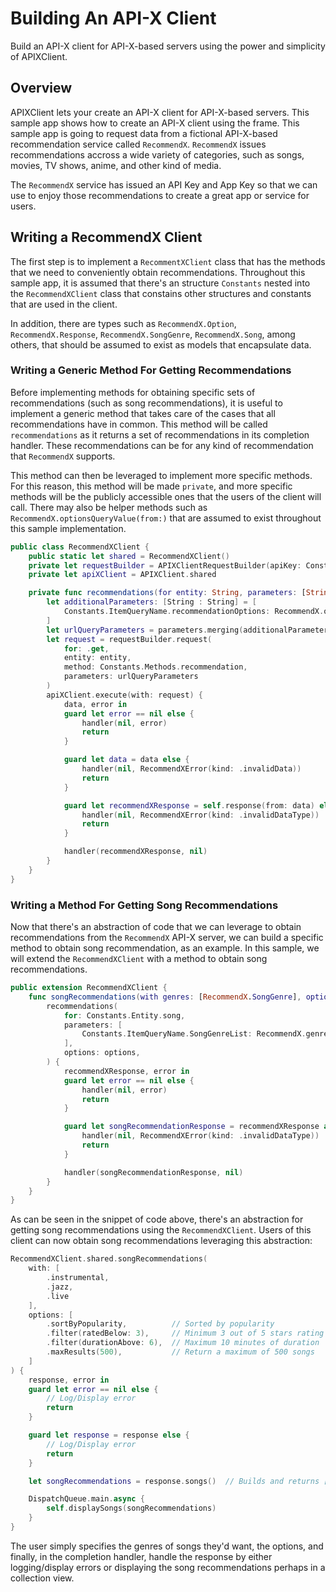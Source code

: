 # Building An API-X Client

Build an API-X client for API-X-based servers using the power and
simplicity of APIXClient. 

## Overview

APIXClient lets your create an API-X client for API-X-based servers. This sample
app shows how to create an API-X client using the frame. This sample app is going
to request data from a fictional API-X-based recommendation service called `RecommendX`.
`RecommendX` issues recommendations accross a wide variety of categories, such as
songs, movies, TV shows, anime, and other kind of media.

The `RecommendX` service has issued an API Key and App Key so that we can use to
enjoy those recommendations to create a great app or service for users.

## Writing a RecommendX Client

The first step is to implement a `RecommentXClient` class that has the
methods that we need to conveniently obtain recommendations. Throughout this
sample app, it is assumed that there's an structure `Constants` nested into
the `RecommendXClient` class that constains other structures and constants
that are used in the client.

In addition, there are types such as `RecommendX.Option`, `RecommendX.Response`,
`RecommendX.SongGenre`, `RecommendX.Song`, among others, that should be assumed
to exist as models that encapsulate data.

### Writing a Generic Method For Getting Recommendations

Before implementing methods for obtaining specific sets of recommendations (such
as song recommendations), it is useful to implement a generic method that takes
care of the cases that all recommendations have in common. This method will be
called `recommendations` as it returns a set of recommendations in its completion
handler. These recommendations can be for any kind of recommendation that
`RecommendX` supports.

This method can then be leveraged to implement more specific methods. For this
reason, this method will be made `private`, and more specific methods will be the
publicly accessible ones that the users of the client will call. There may also
be helper methods such as `RecommendX.optionsQueryValue(from:)` that are assumed
to exist throughout this sample implementation.

```swift
public class RecommendXClient {
    public static let shared = RecommendXClient()
    private let requestBuilder = APIXClientRequestBuilder(apiKey: Constants.apiKey, appKey: Constants.appKey)
    private let apiXClient = APIXClient.shared

    private func recommendations(for entity: String, parameters: [String : String], options: [RecommendX.Option]) completion handler: @escaping (RecommendX.Response?, Error?) -> Void) {
        let additionalParameters: [String : String] = [
            Constants.ItemQueryName.recommendationOptions: RecommendX.optionsQueryValue(from: options)
        ]
        let urlQueryParameters = parameters.merging(additionalParameters) { (current, _) in current }
        let request = requestBuilder.request(
            for: .get,
            entity: entity,
            method: Constants.Methods.recommendation,
            parameters: urlQueryParameters
        )
        apiXClient.execute(with: request) {
            data, error in
            guard let error == nil else {
                handler(nil, error)
                return
            }

            guard let data = data else {
                handler(nil, RecommendXError(kind: .invalidData))
                return
            }

            guard let recommendXResponse = self.response(from: data) else {
                handler(nil, RecommendXError(kind: .invalidDataType))
                return
            }

            handler(recommendXResponse, nil)
        }
    }
}
```

### Writing a Method For Getting Song Recommendations

Now that there's an abstraction of code that we can leverage to obtain
recommendations from the `RecommendX` API-X server, we can build a specific
method to obtain song recommendation, as an example. In this sample, we will
extend the `RecommendXClient` with a method to obtain song recommendations.

```swift
public extension RecommendXClient {
    func songRecommendations(with genres: [RecommendX.SongGenre], options: [RecommendX.Option], completion handler: @escaping (RecommendX.SongResponse?, Error?) -> Void) {
        recommendations(
            for: Constants.Entity.song,
            parameters: [
                Constants.ItemQueryName.SongGenreList: RecommendX.genresQueyValue(from: genres),
            ],
            options: options,
        ) {
            recommendXResponse, error in
            guard let error == nil else {
                handler(nil, error)
                return
            }

            guard let songRecommendationResponse = recommendXResponse as? RecommendX.SongRecommendation else {
                handler(nil, RecommendXError(kind: .invalidDataType))
                return
            }

            handler(songRecommendationResponse, nil)
        }
    }
}
```

As can be seen in the snippet of code above, there's an abstraction for getting
song recommendations using the `RecommendXClient`. Users of this client can now
obtain song recommendations leveraging this abstraction:

```swift
RecommendXClient.shared.songRecommendations(
    with: [
        .instrumental,
        .jazz,
        .live
    ],
    options: [
        .sortByPopularity,          // Sorted by popularity
        .filter(ratedBelow: 3),     // Minimum 3 out of 5 stars rating
        .filter(durationAbove: 6),  // Maximum 10 minutes of duration
        .maxResults(500),           // Return a maximum of 500 songs
    ]
) {
    response, error in
    guard let error == nil else {
        // Log/Display error
        return
    }

    guard let response = response else {
        // Log/Display error
        return
    }

    let songRecommendations = response.songs()  // Builds and returns [RecommendX.Song]

    DispatchQueue.main.async {
        self.displaySongs(songRecommendations)
    }
}
```

The user simply specifies the genres of songs they'd want, the options, and finally,
in the completion handler, handle the response by either logging/display errors or
displaying the song recommendations perhaps in a collection view.
